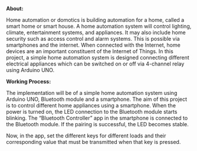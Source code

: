 **About:**

Home automation or domotics is building automation for a home, called a smart home or smart house. A home automation system will control lighting, climate, entertainment systems, and appliances. It may also include home security such as access control and alarm systems. This is possible via smartphones and the internet. When connected with the Internet, home devices are an important constituent of the Internet of Things. In this project, a simple home automation system is designed connecting different electrical appliances which can be switched on or off via 4-channel relay using Arduino UNO.


**Working Process:**

The implementation will be of a simple home automation system using Arduino UNO, Bluetooth module and a smartphone. The aim of this project is to control different home appliances using a smartphone. When the power is turned on, the LED connection to the Bluetooth module starts blinking. The “Bluetooth Controller” app in the smartphone is connected to the Bluetooth module.
If the pairing is successful, the LED becomes stable.

Now, in the app, set the different keys for different loads and their corresponding value that must be transmitted when that key is pressed.
